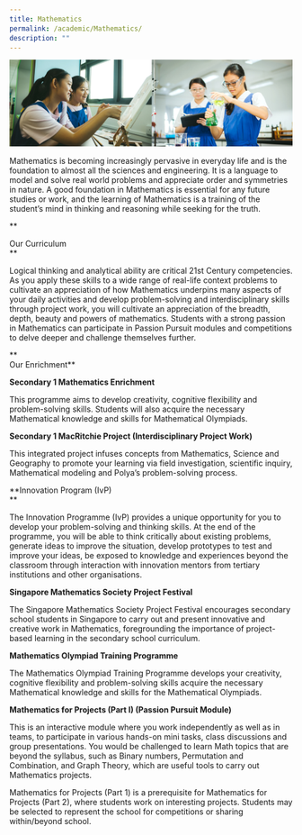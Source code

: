 ```yaml
---
title: Mathematics
permalink: /academic/Mathematics/
description: ""
---
```

![](/images/01%20Banner%20Photos/02%20subpage%20academic.jpg)

Mathematics is becoming increasingly pervasive in everyday life and is the foundation to almost all the sciences and engineering. It is a language to model and solve real world problems and appreciate order and symmetries in nature. A good foundation in Mathematics is essential for any future studies or work, and the learning of Mathematics is a training of the student’s mind in thinking and reasoning while seeking for the truth.

**  
  
Our Curriculum  
**  

Logical thinking and analytical ability are critical 21st Century competencies. As you apply these skills to a wide range of real-life context problems to cultivate an appreciation of how Mathematics underpins many aspects of your daily activities and develop problem-solving and interdisciplinary skills through project work, you will cultivate an appreciation of the breadth, depth, beauty and powers of mathematics. Students with a strong passion in Mathematics can participate in Passion Pursuit modules and competitions to delve deeper and challenge themselves further. 

  
**  
Our Enrichment**  
  
**Secondary 1 Mathematics Enrichment**  

This programme aims to develop creativity, cognitive flexibility and problem-solving skills. Students will also acquire the necessary Mathematical knowledge and skills for Mathematical Olympiads.

  
**Secondary 1 MacRitchie Project (Interdisciplinary Project Work)**  

This integrated project infuses concepts from Mathematics, Science and Geography to promote your learning via field investigation, scientific inquiry, Mathematical modeling and Polya’s problem-solving process.

  
**Innovation Program (IvP)  
**  

The Innovation Programme (IvP) provides a unique opportunity for you to develop your problem-solving and thinking skills. At the end of the programme, you will be able to think critically about existing problems, generate ideas to improve the situation, develop prototypes to test and improve your ideas, be exposed to knowledge and experiences beyond the classroom through interaction with innovation mentors from tertiary institutions and other organisations.

  
**Singapore Mathematics Society Project Festival**  

The Singapore Mathematics Society Project Festival encourages secondary school students in Singapore to carry out and present innovative and creative work in Mathematics, foregrounding the importance of project-based learning in the secondary school curriculum.

  
**Mathematics Olympiad Training Programme**  

The Mathematics Olympiad Training Programme develops your creativity, cognitive flexibility and problem-solving skills acquire the necessary Mathematical knowledge and skills for the Mathematical Olympiads.

  
**Mathematics for Projects (Part I) (Passion Pursuit Module)**  

This is an interactive module where you work independently as well as in teams, to participate in various hands-on mini tasks, class discussions and group presentations. You would be challenged to learn Math topics that are beyond the syllabus, such as Binary numbers, Permutation and Combination, and Graph Theory, which are useful tools to carry out Mathematics projects.

  

Mathematics for Projects (Part 1) is a prerequisite for Mathematics for Projects (Part 2), where students work on interesting projects. Students may be selected to represent the school for competitions or sharing within/beyond school.